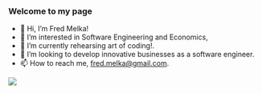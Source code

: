 ### Welcome to my page
- 👋 Hi, I’m Fred Melka!
- 👀 I’m interested in Software Engineering and Economics,
- 🌱 I’m currently rehearsing art of coding!.
- 💞️ I’m looking to develop innovative businesses as a software engineer.
- 📫 How to reach me, fred.melka@gmail.com.

![](https://www.codewars.com/users/fredmelka/badges/small)

<!---
fredmelka/fredmelka is a ✨ special ✨ repository because its `README.md` (this file) appears on your GitHub profile.
You can click the Preview link to take a look at your changes.
--->
